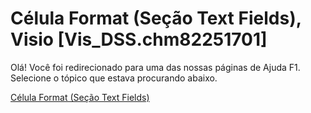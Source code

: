 
# Célula Format (Seção Text Fields), Visio [Vis_DSS.chm82251701]

Olá! Você foi redirecionado para uma das nossas páginas de Ajuda F1. Selecione o tópico que estava procurando abaixo.

[Célula Format (Seção Text Fields)](http://msdn.microsoft.com/library/ab937a00-84c2-6c1c-9080-b7c95ead4f63%28Office.15%29.aspx)
